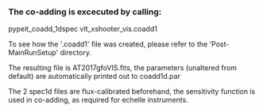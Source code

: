 ### The co-adding is excecuted by calling: 

pypeit_coadd_1dspec vlt_xshooter_vis.coadd1

To see how the '.coadd1' file was created, please refer to the 'Post-MainRunSetup' directory.

The resulting file is AT2017gfoVIS.fits, the parameters (unaltered from default) are automatically printed out to coadd1d.par

The 2 spec1d files are flux-calibrated beforehand, the sensitivity function is used in co-adding, as required for echelle instruments.
